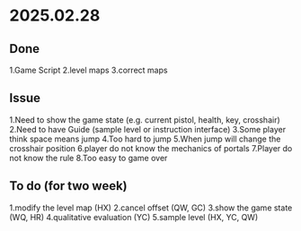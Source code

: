 # 2025.02.28

## Done

1.Game Script
2.level maps
3.correct maps

## Issue

1.Need to show the game state (e.g. current pistol, health, key, crosshair)
2.Need to have Guide (sample level or instruction interface)
3.Some player think space means jump
4.Too hard to jump
5.When jump will change the crosshair position
6.player do not know the mechanics of portals
7.Player do not know the rule
8.Too easy to game over

## To do (for two week)

1.modify the level map (HX)
2.cancel offset (QW, GC)
3.show the game state (WQ, HR)
4.qualitative evaluation (YC)
5.sample level (HX, YC, QW)